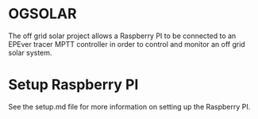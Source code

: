 # OGSOLAR
The off grid solar project allows a Raspberry PI to be connected to an EPEver 
tracer MPTT controller in order to control and monitor an off grid solar 
system.

# Setup Raspberry PI
See the setup.md file for more information on setting up the Raspberry PI.
